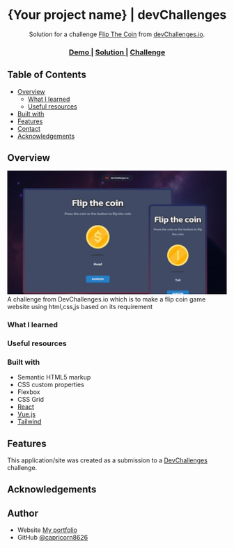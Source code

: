 <!-- Please update value in the {}  -->

<h1 align="center">{Your project name} | devChallenges</h1>

<div align="center">
   Solution for a challenge <a href="https://devchallenges.io/challenge/flip-the-coin" target="_blank">Flip The Coin</a> from <a href="http://devchallenges.io" target="_blank">devChallenges.io</a>.
</div>

<div align="center">
  <h3>
    <a href="https://flip-coin-game-two.vercel.app/">
      Demo
    </a>
    <span> | </span>
    <a href="https://devchallenges.io/editor/solution/50904">
      Solution
    </a>
    <span> | </span>
    <a href="https://devchallenges.io/challenge/flip-the-coin">
      Challenge
    </a>
  </h3>
</div>

<!-- TABLE OF CONTENTS -->

## Table of Contents

- [Overview](#overview)
  - [What I learned](#what-i-learned)
  - [Useful resources](#useful-resources)
- [Built with](#built-with)
- [Features](#features)
- [Contact](#contact)
- [Acknowledgements](#acknowledgements)

<!-- OVERVIEW -->

## Overview

![screenshot](thumbnail.jpg)
A challenge from DevChallenges.io which is to make a flip coin game website using html,css,js based on its requirement


### What I learned



### Useful resources



### Built with

- Semantic HTML5 markup
- CSS custom properties
- Flexbox
- CSS Grid
- [React](https://reactjs.org/)
- [Vue.js](https://vuejs.org/)
- [Tailwind](https://tailwindcss.com/)

## Features

This application/site was created as a submission to a [DevChallenges](https://devchallenges.io/challenges-dashboard) challenge.

## Acknowledgements



## Author

- Website [My portfolio](https://capricorn8626.github.io/capricorn8626/)
- GitHub [@capricorn8626](https://github.com/capricorn8626/)
